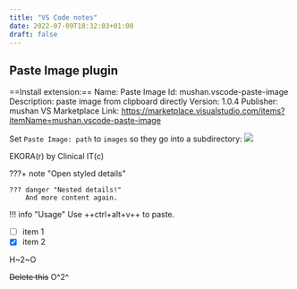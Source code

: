 ```yaml
---
title: "VS Code notes"
date: 2022-07-09T18:32:03+01:00
draft: false
---
```

## Paste Image plugin
==Install extension:==
    Name: Paste Image
    Id: mushan.vscode-paste-image
    Description: paste image from clipboard directly
    Version: 1.0.4
    Publisher: mushan
    VS Marketplace Link: https://marketplace.visualstudio.com/items?itemName=mushan.vscode-paste-image

Set `Paste Image: path` to `images` so they go into a subdirectory:
![](images/2022-07-09-18-34-46.png)

EKORA(r) by Clinical IT(c)

???+ note "Open styled details"

    ??? danger "Nested details!"
        And more content again.

!!! info "Usage"
    Use ++ctrl+alt+v++ to paste. 

- [ ] item 1
- [x] item 2

H~2~O

~~Delete this~~  O^2^